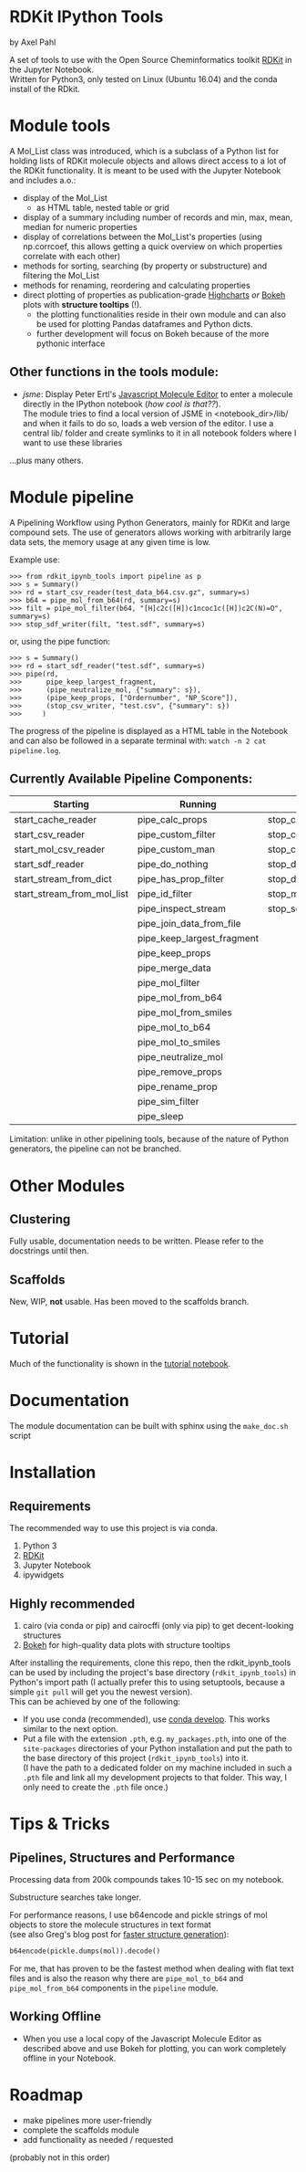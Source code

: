 # RDKit IPython Tools
by Axel Pahl

A set of tools to use with the Open Source Cheminformatics toolkit
[RDKit](http.//www.rdkit.org) in the Jupyter Notebook.<br>
Written for Python3, only tested on Linux (Ubuntu 16.04)
and the conda install of the RDkit.

# Module tools

A Mol_List class was introduced, which is a subclass of a Python list for holding lists of RDKit molecule objects and allows direct access to a lot of the RDKit functionality.
It is meant to be used with the Jupyter Notebook and includes a.o.:
* display of the Mol_List
    * as HTML table, nested table or grid
* display of a summary including number of records and min, max, mean, median for numeric properties
* display of correlations between the Mol_List's properties
  (using np.corrcoef, this allows getting a quick overview on which properties correlate with each other)
* methods for sorting, searching (by property or substructure) and filtering the Mol_List
* methods for renaming, reordering and calculating properties
* direct plotting of properties as publication-grade [Highcharts](http://www.highcharts.com/) *or* [Bokeh](http://bokeh.pydata.org/en/latest/) plots with **structure tooltips** (!).
    * the plotting functionalities reside in their own module and can also be used for plotting Pandas dataframes and Python dicts.
    * further development will focus on Bokeh because of the more pythonic interface


## Other functions in the tools module:
- *jsme*: Display Peter Ertl's [Javascript Molecule Editor](http://peter-ertl.com/jsme/) to enter a molecule directly in the IPython notebook (*how cool is that??*). <br>
The module tries to find a local version of JSME in <notebook_dir>/lib/ and when it fails to do so,
loads a web version of the editor. I use a central lib/ folder and create symlinks
to it in all notebook folders where I want to use these libraries

...plus many others.

# Module pipeline

A Pipelining Workflow using Python Generators, mainly for RDKit and large compound sets.
The use of generators allows working with arbitrarily large data sets, the memory usage at any given time is low.

Example use:

    >>> from rdkit_ipynb_tools import pipeline as p
    >>> s = Summary()
    >>> rd = start_csv_reader(test_data_b64.csv.gz", summary=s)
    >>> b64 = pipe_mol_from_b64(rd, summary=s)
    >>> filt = pipe_mol_filter(b64, "[H]c2c([H])c1ncoc1c([H])c2C(N)=O", summary=s)
    >>> stop_sdf_writer(filt, "test.sdf", summary=s)

or, using the pipe function:

    >>> s = Summary()
    >>> rd = start_sdf_reader("test.sdf", summary=s)
    >>> pipe(rd,
    >>>      pipe_keep_largest_fragment,
    >>>      (pipe_neutralize_mol, {"summary": s}),
    >>>      (pipe_keep_props, ["Ordernumber", "NP_Score"]),
    >>>      (stop_csv_writer, "test.csv", {"summary": s})
    >>>     )

The progress of the pipeline is displayed as a HTML table in the Notebook and can also be followed in a separate terminal with: `watch -n 2 cat pipeline.log`.

## Currently Available Pipeline Components:
| Starting                   | Running                    | Stopping
|----------------------------|----------------------------|---------------------------|
| start_cache_reader         | pipe_calc_props            | stop_cache_writer         |
| start_csv_reader           | pipe_custom_filter         | stop_count_records        |
| start_mol_csv_reader       | pipe_custom_man            | stop_csv_writer           |
| start_sdf_reader           | pipe_do_nothing            | stop_df_from_stream       |
| start_stream_from_dict     | pipe_has_prop_filter       | stop_dict_from_stream     |
| start_stream_from_mol_list | pipe_id_filter             | stop_mol_list_from_stream |
|                            | pipe_inspect_stream        | stop_sdf_writer           |
|                            | pipe_join_data_from_file   |                           |
|                            | pipe_keep_largest_fragment |                           |
|                            | pipe_keep_props            |                           |
|                            | pipe_merge_data            |                           |
|                            | pipe_mol_filter            |                           |
|                            | pipe_mol_from_b64          |                           |
|                            | pipe_mol_from_smiles       |                           |
|                            | pipe_mol_to_b64            |                           |
|                            | pipe_mol_to_smiles         |                           |
|                            | pipe_neutralize_mol        |                           |
|                            | pipe_remove_props          |                           |
|                            | pipe_rename_prop           |                           |
|                            | pipe_sim_filter            |                           |
|                            | pipe_sleep                 |                           |


Limitation: unlike in other pipelining tools, because of the nature of Python generators, the pipeline can not be branched.

# Other Modules
## Clustering
Fully usable, documentation needs to be written.
Please refer to the docstrings until then.

## Scaffolds
New, WIP, **not** usable. Has been moved to the scaffolds branch.

# Tutorial
Much of the functionality is shown in the [tutorial notebook](tutorial/tutorial.ipynb).

# Documentation
The module documentation can be built with sphinx using the `make_doc.sh` script

# Installation
## Requirements
The recommended way to use this project is via conda.

1. Python 3
1. [RDKit](http://www.rdkit.org/)
1. Jupyter Notebook
1. ipywidgets

## Highly recommended
1. cairo (via conda or pip) and cairocffi (only via pip)
to get decent-looking structures
1. [Bokeh](http://bokeh.pydata.org/en/latest/) for high-quality data plots
with structure tooltips

After installing the requirements,
clone this repo, then the rdkit_ipynb_tools can be used by including
the project's base directory (`rdkit_ipynb_tools`)
in Python's import path (I actually prefer this to using setuptools,
because a simple `git pull` will get you the newest version). <br>
This can be achieved by one of the following: <br>
* If you use conda (recommended), use [conda develop](http://conda.pydata.org/docs/commands/build/conda-develop.html).
This works similar to the next option.
* Put a file with the extension `.pth`, e.g. `my_packages.pth`,
into one of the `site-packages` directories of your Python installation
and put the path to the base directory of this project
(`rdkit_ipynb_tools`) into it. <br>
(I have the path to a dedicated folder on my machine included in such a `.pth`
file and link all my development projects to that folder.
This way, I only need to create the `.pth` file once.)

# Tips & Tricks
## Pipelines, Structures and Performance
Processing data from 200k compounds takes 10-15 sec on my notebook.

Substructure searches take longer.

For performance reasons, I use b64encode and pickle strings of mol objects to store the molecule structures in text format<br>
(see also Greg's blog post for [faster structure generation](http://rdkit.blogspot.de/2016/09/avoiding-unnecessary-work-and.html)):

```python
b64encode(pickle.dumps(mol)).decode()
```
For me, that has proven to be the fastest method when dealing with flat text files and is also the reason why there are `pipe_mol_to_b64` and `pipe_mol_from_b64` components in the `pipeline` module.

## Working Offline
* When you use a local copy of the Javascript Molecule Editor as described above
and use Bokeh for plotting, you can work completely offline in your Notebook.

# Roadmap
* make pipelines more user-friendly
* complete the scaffolds module
* add functionality as needed / requested

(probably not in this order)
